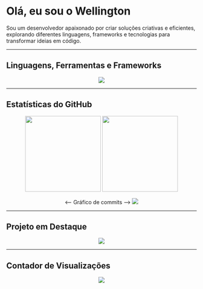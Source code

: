 # Olá, eu sou o Wellington

Sou um desenvolvedor apaixonado por criar soluções criativas e eficientes, explorando diferentes linguagens, frameworks e tecnologias para transformar ideias em código.

---

## Linguagens, Ferramentas e Frameworks
<div align="center">
    <img src="https://skillicons.dev/icons?i=python,java,cs,php,js,github,vscode,linux,androidstudio,pycharm" />
</div>

---

## Estatísticas do GitHub
<div align="center">
  
  <!-- Estatísticas gerais -->
  <img height=200 src="https://github-readme-stats.vercel.app/api?username=Dev4Mod&show_icons=true&theme=tokyonight&count_private=true" />
  
  <!-- Linguagens mais usadas -->
  <img height=200 src="https://github-readme-stats.vercel.app/api/top-langs/?username=Dev4Mod&layout=compact&theme=tokyonight" />

<-- Gráfico de commits -->
  <img src="https://github-profile-summary-cards.vercel.app/api/cards/productive-time?username=Dev4Mod&theme=tokyonight&utcOffset=3" />

</div>

---

## Projeto em Destaque
<div align="center">
  <a href="https://github.com/Dev4Mod/WaEnhancer">
    <img src="https://github-readme-stats.vercel.app/api/pin/?username=Dev4Mod&repo=WaEnhancer&theme=tokyonight" />
  </a>
</div>

---

## Contador de Visualizações
<div align="center">
  <a href="https://u8views.com/github/Dev4Mod">
    <img src="https://u8views.com/api/v1/github/profiles/15899174/views/day-week-month-total-count.svg">
  </a>
</div>